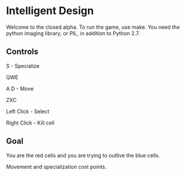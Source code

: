 Intelligent Design
==================

Welcome to the closed alpha. To run the game, use make.
You need the python imaging library, or PIL, in addition
to Python 2.7.

Controls
-----
S - Specialize

QWE

A D - Move

ZXC

Left Click - Select

Right Click - Kill cell

Goal
-----
You are the red cells and you are trying to outlive
the blue cells.

Movement and specialization cost points.
